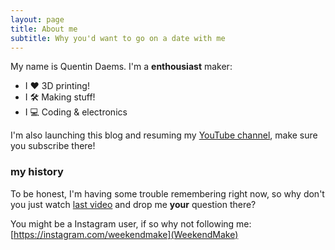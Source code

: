 ```yaml
---
layout: page
title: About me
subtitle: Why you'd want to go on a date with me
---
```


My name is Quentin Daems. I'm a **enthousiast** maker:

- I ❤️ 3D printing!
- I 🛠️ Making stuff!
- I 💻 Coding & electronics


I'm also launching this blog and resuming my [YouTube channel](https://www.youtube.com/nexty5870), make sure you subscribe there!

### my history

To be honest, I'm having some trouble remembering right now, so why don't you just watch [last video](https://www.youtube.com/watch?v=avAvKLBAA-U) and drop me **your** question there?

You might be a Instagram user, if so why not following me: [https://instagram.com/weekendmake](WeekendMake)
